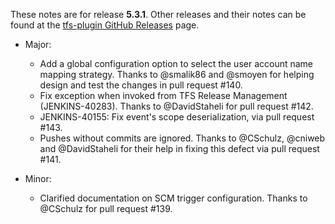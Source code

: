 These notes are for release **5.3.1**.  Other releases and their notes can be found at the [tfs-plugin GitHub Releases](https://github.com/jenkinsci/tfs-plugin/releases) page.

* Major:
    * Add a global configuration option to select the user account name mapping strategy.  Thanks to @smalik86 and @smoyen for helping design and test the changes in pull request #140.
    * Fix exception when invoked from TFS Release Management (JENKINS-40283). Thanks to @DavidStaheli for pull request #142.
    * JENKINS-40155: Fix event's scope deserialization, via pull request #143.
    * Pushes without commits are ignored.  Thanks to @CSchulz, @cniweb and @DavidStaheli for their help in fixing this defect via pull request #141.

* Minor:
    * Clarified documentation on SCM trigger configuration.  Thanks to @CSchulz for pull request #139.
